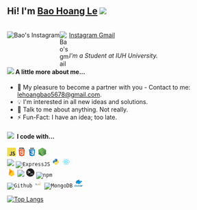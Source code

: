 
<h2> Hi! I'm <a href="https://bobbibao.github.io">Bao Hoang Le</a> <img src="https://media.giphy.com/media/mGcNjsfWAjY5AEZNw6/giphy.gif" width="50"></h2>

<br/>
<a href="https://www.instagram.com/poppyhoangbao/">Instagram
  <img align="left" alt="Bao's Instagram" src="https://cdn.jsdelivr.net/npm/simple-icons@v3/icons/instagram.svg" color="Red"/>
</a>
<a href="https://mail.google.com/mail/u/0/?fs=1&tf=cm&source=mailto&to=lehoangbao5678@gmail.com">Gmail
  <img align="left" alt="Bao's gmail" width="22px" src="https://cdn.jsdelivr.net/npm/simple-icons@v3/icons/google.svg" />
</a>
<br /><br />

<p align="left"><em>I'm a Student at IUH University.</em></p>

#### <img src="https://media.giphy.com/media/VgCDAzcKvsR6OM0uWg/giphy.gif" width="45"> A little more about me...

- 🌱 My pleasure to become a partner with you - Contact to me: lehoangbao5678@gmail.com.
- :bulb: I'm interested in all new ideas and solutions.
- 💬 Talk to me about anything. Not really.
- ⚡️ Fun-Fact: I have an idea; too late.

<!-- #### <img src="https://media.giphy.com/media/LnQjpWaON8nhr21vNW/giphy.gif" width="60"> I love connecting with different people :) -->


#### <img src="https://media.giphy.com/media/WUlplcMpOCEmTGBtBW/giphy.gif" width="40">&nbsp; I code with...

<code><img width="20" src="https://raw.githubusercontent.com/github/explore/80688e429a7d4ef2fca1e82350fe8e3517d3494d/topics/javascript/javascript.png"></code>
<code><img width="20" src="https://raw.githubusercontent.com/github/explore/80688e429a7d4ef2fca1e82350fe8e3517d3494d/topics/html/html.png"></code>
<code><img width="20" src="https://raw.githubusercontent.com/github/explore/80688e429a7d4ef2fca1e82350fe8e3517d3494d/topics/css/css.png"></code>
<code><img width="20" src="https://raw.githubusercontent.com/github/explore/80688e429a7d4ef2fca1e82350fe8e3517d3494d/topics/nodejs/nodejs.png"></code>
<br>
<code><img width="20" src="https://docs.nestjs.com/assets/logo-small.svg"></code>
<code><img alt="ExpressJS" width="20" src="https://encrypted-tbn0.gstatic.com/images?q=tbn%3AANd9GcRPDyR-Xb70DsaMdrk28bt1DZ6xZ061zBDKew&usqp=CAU"></code>
<code><img width="20" src="https://raw.githubusercontent.com/github/explore/80688e429a7d4ef2fca1e82350fe8e3517d3494d/topics/python/python.png"></code>
<code><img width="20" src="https://raw.githubusercontent.com/github/explore/80688e429a7d4ef2fca1e82350fe8e3517d3494d/topics/react/react.png"></code>
</br>
<code><img width="20" src="https://raw.githubusercontent.com/github/explore/80688e429a7d4ef2fca1e82350fe8e3517d3494d/topics/firebase/firebase.png"></code>
<code><img width="20" src="https://www.php.net/images/logos/new-php-logo.svg"></code>
<code><img width="20" src="https://raw.githubusercontent.com/github/explore/80688e429a7d4ef2fca1e82350fe8e3517d3494d/topics/terminal/terminal.png"></code>
<code><img alt="npm" width="20" src="https://upload.wikimedia.org/wikipedia/commons/thumb/d/db/Npm-logo.svg/540px-Npm-logo.svg.png"></code>
</br>
<code><img alt="Github" width="20" src="https://cdn.iconscout.com/icon/free/png-256/github-153-675523.png"></code>
<code><img width="20" src="https://raw.githubusercontent.com/github/explore/80688e429a7d4ef2fca1e82350fe8e3517d3494d/topics/mysql/mysql.png"></code>
<code><img alt="MongoDB" width="20" src="https://g.foolcdn.com/art/companylogos/square/mdb.png"></code>
<code><img width="20" src="https://raw.githubusercontent.com/github/explore/80688e429a7d4ef2fca1e82350fe8e3517d3494d/topics/docker/docker.png"></code>

[![Top Langs](https://github-readme-stats.vercel.app/api/top-langs/?username=bobbibao&layout=compact)](https://github.com/bobbibao/github-readme-stats)
